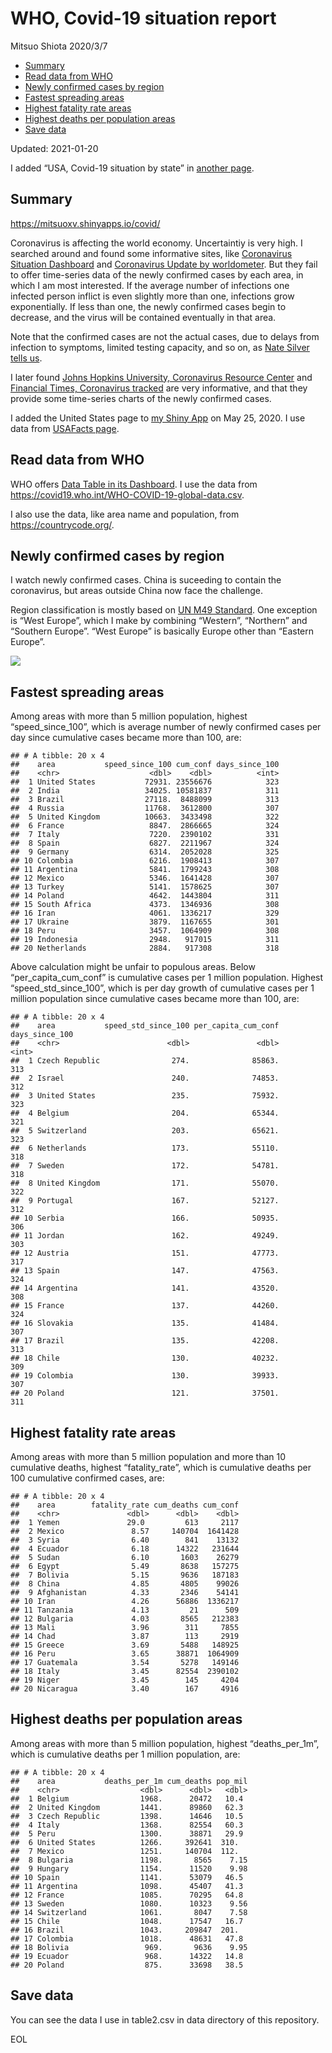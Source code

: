 WHO, Covid-19 situation report
================
Mitsuo Shiota
2020/3/7

  - [Summary](#summary)
  - [Read data from WHO](#read-data-from-who)
  - [Newly confirmed cases by region](#newly-confirmed-cases-by-region)
  - [Fastest spreading areas](#fastest-spreading-areas)
  - [Highest fatality rate areas](#highest-fatality-rate-areas)
  - [Highest deaths per population
    areas](#highest-deaths-per-population-areas)
  - [Save data](#save-data)

Updated: 2021-01-20

I added “USA, Covid-19 situation by state” in [another page](USA.md).

## Summary

<https://mitsuoxv.shinyapps.io/covid/>

Coronavirus is affecting the world economy. Uncertaintiy is very high. I
searched around and found some informative sites, like [Coronavirus
Situation
Dashboard](https://who.maps.arcgis.com/apps/opsdashboard/index.html#/c88e37cfc43b4ed3baf977d77e4a0667)
and [Coronavirus Update by
worldometer](https://www.worldometers.info/coronavirus/). But they fail
to offer time-series data of the newly confirmed cases by each area, in
which I am most interested. If the average number of infections one
infected person inflict is even slightly more than one, infections grow
exponentially. If less than one, the newly confirmed cases begin to
decrease, and the virus will be contained eventually in that area.

Note that the confirmed cases are not the actual cases, due to delays
from infection to symptoms, limited testing capacity, and so on, as
[Nate Silver tells
us](https://fivethirtyeight.com/features/coronavirus-case-counts-are-meaningless/).

I later found [Johns Hopkins University, Coronavirus Resource
Center](https://coronavirus.jhu.edu/) and [Financial Times, Coronavirus
tracked](https://www.ft.com/content/a26fbf7e-48f8-11ea-aeb3-955839e06441)
are very informative, and that they provide some time-series charts of
the newly confirmed cases.

I added the United States page to [my Shiny
App](https://mitsuoxv.shinyapps.io/covid/) on May 25, 2020. I use data
from [USAFacts
page](https://usafacts.org/visualizations/coronavirus-covid-19-spread-map/).

## Read data from WHO

WHO offers [Data Table in its Dashboard](https://covid19.who.int/table).
I use the data from
<https://covid19.who.int/WHO-COVID-19-global-data.csv>.

I also use the data, like area name and population, from
<https://countrycode.org/>.

## Newly confirmed cases by region

I watch newly confirmed cases. China is suceeding to contain the
coronavirus, but areas outside China now face the challenge.

Region classification is mostly based on [UN M49
Standard](https://unstats.un.org/unsd/methodology/m49/). One exception
is “West Europe”, which I make by combining “Western”, “Northern” and
“Southern Europe”. “West Europe” is basically Europe other than
“Eastern Europe”.

![](README_files/figure-gfm/chart-1.png)<!-- -->

## Fastest spreading areas

Among areas with more than 5 million population, highest
“speed\_since\_100”, which is average number of newly confirmed cases
per day since cumulative cases became more than 100, are:

    ## # A tibble: 20 x 4
    ##    area           speed_since_100 cum_conf days_since_100
    ##    <chr>                    <dbl>    <dbl>          <int>
    ##  1 United States           72931. 23556676            323
    ##  2 India                   34025. 10581837            311
    ##  3 Brazil                  27118.  8488099            313
    ##  4 Russia                  11768.  3612800            307
    ##  5 United Kingdom          10663.  3433498            322
    ##  6 France                   8847.  2866665            324
    ##  7 Italy                    7220.  2390102            331
    ##  8 Spain                    6827.  2211967            324
    ##  9 Germany                  6314.  2052028            325
    ## 10 Colombia                 6216.  1908413            307
    ## 11 Argentina                5841.  1799243            308
    ## 12 Mexico                   5346.  1641428            307
    ## 13 Turkey                   5141.  1578625            307
    ## 14 Poland                   4642.  1443804            311
    ## 15 South Africa             4373.  1346936            308
    ## 16 Iran                     4061.  1336217            329
    ## 17 Ukraine                  3879.  1167655            301
    ## 18 Peru                     3457.  1064909            308
    ## 19 Indonesia                2948.   917015            311
    ## 20 Netherlands              2884.   917308            318

Above calculation might be unfair to populous areas. Below
“per\_capita\_cum\_conf” is cumulative cases per 1 million population.
Highest “speed\_std\_since\_100”, which is per day growth of cumulative
cases per 1 million population since cumulative cases became more than
100, are:

    ## # A tibble: 20 x 4
    ##    area           speed_std_since_100 per_capita_cum_conf days_since_100
    ##    <chr>                        <dbl>               <dbl>          <int>
    ##  1 Czech Republic                274.              85863.            313
    ##  2 Israel                        240.              74853.            312
    ##  3 United States                 235.              75932.            323
    ##  4 Belgium                       204.              65344.            321
    ##  5 Switzerland                   203.              65621.            323
    ##  6 Netherlands                   173.              55110.            318
    ##  7 Sweden                        172.              54781.            318
    ##  8 United Kingdom                171.              55070.            322
    ##  9 Portugal                      167.              52127.            312
    ## 10 Serbia                        166.              50935.            306
    ## 11 Jordan                        162.              49249.            303
    ## 12 Austria                       151.              47773.            317
    ## 13 Spain                         147.              47563.            324
    ## 14 Argentina                     141.              43520.            308
    ## 15 France                        137.              44260.            324
    ## 16 Slovakia                      135.              41484.            307
    ## 17 Brazil                        135.              42208.            313
    ## 18 Chile                         130.              40232.            309
    ## 19 Colombia                      130.              39933.            307
    ## 20 Poland                        121.              37501.            311

## Highest fatality rate areas

Among areas with more than 5 million population and more than 10
cumulative deaths, highest “fatality\_rate”, which is cumulative deaths
per 100 cumulative confirmed cases, are:

    ## # A tibble: 20 x 4
    ##    area        fatality_rate cum_deaths cum_conf
    ##    <chr>               <dbl>      <dbl>    <dbl>
    ##  1 Yemen               29.0         613     2117
    ##  2 Mexico               8.57     140704  1641428
    ##  3 Syria                6.40        841    13132
    ##  4 Ecuador              6.18      14322   231644
    ##  5 Sudan                6.10       1603    26279
    ##  6 Egypt                5.49       8638   157275
    ##  7 Bolivia              5.15       9636   187183
    ##  8 China                4.85       4805    99026
    ##  9 Afghanistan          4.33       2346    54141
    ## 10 Iran                 4.26      56886  1336217
    ## 11 Tanzania             4.13         21      509
    ## 12 Bulgaria             4.03       8565   212383
    ## 13 Mali                 3.96        311     7855
    ## 14 Chad                 3.87        113     2919
    ## 15 Greece               3.69       5488   148925
    ## 16 Peru                 3.65      38871  1064909
    ## 17 Guatemala            3.54       5278   149146
    ## 18 Italy                3.45      82554  2390102
    ## 19 Niger                3.45        145     4204
    ## 20 Nicaragua            3.40        167     4916

## Highest deaths per population areas

Among areas with more than 5 million population, highest
“deaths\_per\_1m”, which is cumulative deaths per 1 million
population, are:

    ## # A tibble: 20 x 4
    ##    area           deaths_per_1m cum_deaths pop_mil
    ##    <chr>                  <dbl>      <dbl>   <dbl>
    ##  1 Belgium                1968.      20472   10.4 
    ##  2 United Kingdom         1441.      89860   62.3 
    ##  3 Czech Republic         1398.      14646   10.5 
    ##  4 Italy                  1368.      82554   60.3 
    ##  5 Peru                   1300.      38871   29.9 
    ##  6 United States          1266.     392641  310.  
    ##  7 Mexico                 1251.     140704  112.  
    ##  8 Bulgaria               1198.       8565    7.15
    ##  9 Hungary                1154.      11520    9.98
    ## 10 Spain                  1141.      53079   46.5 
    ## 11 Argentina              1098.      45407   41.3 
    ## 12 France                 1085.      70295   64.8 
    ## 13 Sweden                 1080.      10323    9.56
    ## 14 Switzerland            1061.       8047    7.58
    ## 15 Chile                  1048.      17547   16.7 
    ## 16 Brazil                 1043.     209847  201.  
    ## 17 Colombia               1018.      48631   47.8 
    ## 18 Bolivia                 969.       9636    9.95
    ## 19 Ecuador                 968.      14322   14.8 
    ## 20 Poland                  875.      33698   38.5

## Save data

You can see the data I use in table2.csv in data directory of this
repository.

EOL
